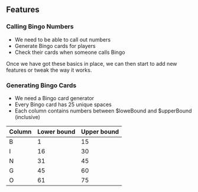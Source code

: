## Features

### Calling Bingo Numbers
- We need to be able to call out numbers
- Generate Bingo cards for players
- Check their cards when someone calls Bingo

Once we have got these basics in place, we can then start to add new features
or tweak the way it works.

### Generating Bingo Cards
- We need a Bingo card generator
- Every Bingo card has 25 unique spaces
- Each column contains numbers between $loweBound and $upperBound (inclusive)

| Column | Lower bound | Upper bound |
| - | -- | -- |
| B |  1 | 15 |
| I | 16 | 30 |
| N | 31 | 45 |
| G | 45 | 60 |
| O | 61 | 75 |
